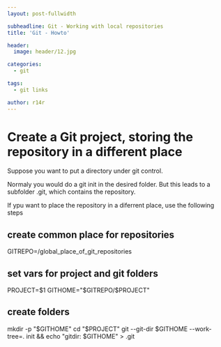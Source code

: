 ```yaml
---
layout: post-fullwidth

subheadline: Git - Working with local repositories
title: 'Git - Howto'

header:
  image: header/12.jpg

categories:
  - git

tags:
  - git links

author: r14r
---
```



# Create a Git project, storing the repository in a different place
Suppose you want to put a directory under git control.

Normaly you would do a git init in the desired folder. But this leads to a subfolder .git, which contains the repository.

If ypu want to place the repository in a diferrent place, use the following steps

## create common place for repositories
GITREPO=/global_place_of_git_repositories

## set vars for project and git folders
PROJECT=$1
GITHOME="$GITREPO/$PROJECT"

## create folders
mkdir -p "$GITHOME"
cd "$PROJECT"
git --git-dir $GITHOME --work-tree=. init && echo "gitdir: $GITHOME" > .git

